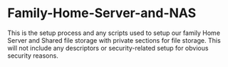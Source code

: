 # Family-Home-Server-and-NAS
This is the setup process and any scripts used to setup our family Home Server and Shared file storage with private sections for file storage. This will not include any descriptors or security-related setup for obvious security reasons.

